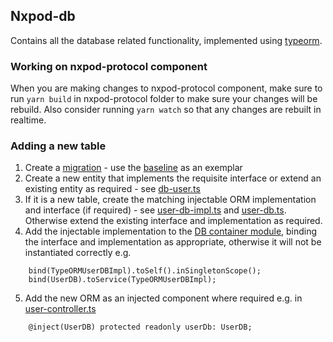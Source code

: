 ## Nxpod-db

Contains all the database related functionality, implemented using [typeorm](https://typeorm.io/).

### Working on nxpod-protocol component
When you are making changes to nxpod-protocol component, make sure to run `yarn build` in nxpod-protocol folder to make sure your changes will be rebuild. Also consider running `yarn watch` so that any changes are rebuilt in realtime.

### Adding a new table
1. Create a [migration](./src/typeorm/migration/README.md) - use the [baseline](./src/typeorm/migration/1592203031938-Baseline.ts) as an exemplar
2. Create a new entity that implements the requisite interface or extend an existing entity as required - see [db-user.ts](./src/typeorm/entity/db-user.ts)
3. If it is a new table, create the matching injectable ORM implementation and interface (if required) - see [user-db-impl.ts](./src/typeorm/user-db-impl.ts) and [user-db.ts](./src/user-db.ts). Otherwise extend the existing interface and implementation as required.
4. Add the injectable implementation to the [DB container module](./src/container-module.ts), binding the interface and implementation as appropriate, otherwise it will not be instantiated correctly e.g.
```
    bind(TypeORMUserDBImpl).toSelf().inSingletonScope();
    bind(UserDB).toService(TypeORMUserDBImpl);
```
5. Add the new ORM as an injected component where required e.g. in [user-controller.ts](./src/user/user-controller.ts)
```
    @inject(UserDB) protected readonly userDb: UserDB;
```
